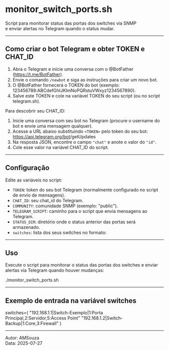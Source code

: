 # monitor_switch_ports.sh

Script para monitorar status das portas dos switches via SNMP  
e enviar alertas no Telegram quando o status mudar.

---

## Como criar o bot Telegram e obter TOKEN e CHAT_ID

1. Abra o Telegram e inicie uma conversa com o @BotFather (https://t.me/BotFather).  
2. Envie o comando `/newbot` e siga as instruções para criar um novo bot.  
3. O @BotFather fornecerá o TOKEN do bot (exemplo: 123456789:ABCdefGhIJKlmNoPQRstuVWxyz1234567890).  
4. Salve este TOKEN e cole na variável TOKEN do seu script (ou no script telegram.sh).

Para descobrir seu CHAT_ID:  
1. Inicie uma conversa com seu bot no Telegram (procure o username do bot e envie uma mensagem qualquer).  
2. Acesse a URL abaixo substituindo `<TOKEN>` pelo token do seu bot:  
   https://api.telegram.org/bot<TOKEN>/getUpdates  
3. Na resposta JSON, encontre o campo `"chat"` e anote o valor do `"id"`.  
4. Cole esse valor na variável CHAT_ID do script.

---

## Configuração

Edite as variáveis no script:

- `TOKEN`: token do seu bot Telegram (normalmente configurado no script de envio de mensagens).  
- `CHAT_ID`: seu chat_id do Telegram.  
- `COMMUNITY`: comunidade SNMP (exemplo: "public").  
- `TELEGRAM_SCRIPT`: caminho para o script que envia mensagens ao Telegram.  
- `STATUS_DIR`: diretório onde o status anterior das portas será armazenado.  
- `switches`: lista dos seus switches no formato:

---

## Uso

Execute o script para monitorar o status das portas dos switches e enviar alertas via Telegram quando houver mudanças:

./monitor_switch_ports.sh

---

## Exemplo de entrada na variável switches

switches=(
  "192.168.1.1|Switch-Exemplo|1:Porta Principal,2:Servidor,5:Access Point"
  "192.168.1.2|Switch-Backup|1:Core,3:Firewall"
)

---

Autor: AMSouza  
Data: 2025-07-27
